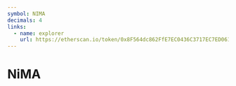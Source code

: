 ```yaml
---
symbol: NIMA
decimals: 4
links:
  - name: explorer
    url: https://etherscan.io/token/0x8F564dc862FfE7EC0436C3717EC7ED06150144E2
---
```


# NiMA
